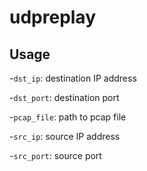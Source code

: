 # udpreplay

## Usage
  -`dst_ip`: destination IP address
  
  -`dst_port`: destination port
  
  -`pcap_file`: path to pcap file
  
  -`src_ip`: source IP address
  
  -`src_port`: source port
